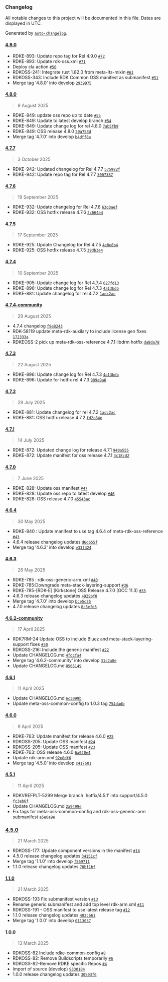 ### Changelog

All notable changes to this project will be documented in this file. Dates are displayed in UTC.

Generated by [`auto-changelog`](https://github.com/CookPete/auto-changelog).

#### [4.9.0](https://github.com/rdkcentral/rdke-oss-manifest/compare/4.8.0...4.9.0)

- RDKE-893: Update repo tag for Rel 4.9.0 [`#72`](https://github.com/rdkcentral/rdke-oss-manifest/pull/72)
- RDKE-893: Update rdk-oss.xml [`#71`](https://github.com/rdkcentral/rdke-oss-manifest/pull/71)
- Deploy cla action [`#50`](https://github.com/rdkcentral/rdke-oss-manifest/pull/50)
- RDKOSS-241: Integrate rust 1.82.0 from meta-lts-mixin [`#61`](https://github.com/rdkcentral/rdke-oss-manifest/pull/61)
- RDKOSS-343: Include RDK Common OSS manifest as submanifest [`#51`](https://github.com/rdkcentral/rdke-oss-manifest/pull/51)
- Merge tag '4.8.0' into develop [`2939975`](https://github.com/rdkcentral/rdke-oss-manifest/commit/2939975ad546e28b365eaa0ef661a01cd11d113e)

#### [4.8.0](https://github.com/rdkcentral/rdke-oss-manifest/compare/4.7.7...4.8.0)

> 9 August 2025

- RDKE-849: update oss repo up to date [`#55`](https://github.com/rdkcentral/rdke-oss-manifest/pull/55)
- RDKE-849: Update to latest develop branch [`#54`](https://github.com/rdkcentral/rdke-oss-manifest/pull/54)
- RDKE-849: Update change log for rel 4.8.0 [`7ab5fb9`](https://github.com/rdkcentral/rdke-oss-manifest/commit/7ab5fb99f70bb9d268a1df82e0a659ad8fe6ce7a)
- RDKE-849: OSS release 4.8.0 [`50a758d`](https://github.com/rdkcentral/rdke-oss-manifest/commit/50a758d8ab7dcf6490e3e1f56b5f82465ddf8406)
- Merge tag '4.7.0' into develop [`b4dff8a`](https://github.com/rdkcentral/rdke-oss-manifest/commit/b4dff8a15e9370640358e4b5289f87c37d675d97)

#### [4.7.7](https://github.com/rdkcentral/rdke-oss-manifest/compare/4.7.6...4.7.7)

> 3 October 2025

- RDKE-942: Updated changelog for Rel 4.7.7 [`575982f`](https://github.com/rdkcentral/rdke-oss-manifest/commit/575982f5251e7935ace970e929d111770a0d96e9)
- RDKE-942: Update repo tag for Rel 4.7.7 [`3007387`](https://github.com/rdkcentral/rdke-oss-manifest/commit/3007387ecc99812194d0bc5bb5764cfcde033a13)

#### [4.7.6](https://github.com/rdkcentral/rdke-oss-manifest/compare/4.7.5...4.7.6)

> 19 September 2025

- RDKE-932: Update changelog for Rel 4.7.6 [`63c0aef`](https://github.com/rdkcentral/rdke-oss-manifest/commit/63c0aefcf37ab4ba0584a6abf6245cc700eaafc9)
- RDKE-932: OSS hotfix release 4.7.6 [`2c664e4`](https://github.com/rdkcentral/rdke-oss-manifest/commit/2c664e4ab53e201dca7bff3441aa6b54f54e4e20)

#### [4.7.5](https://github.com/rdkcentral/rdke-oss-manifest/compare/4.7.4...4.7.5)

> 17 September 2025

- RDKE-925: Update Changelog for Rel 4.7.5 [`4e8e8b4`](https://github.com/rdkcentral/rdke-oss-manifest/commit/4e8e8b48f9a6b1b43fc6a616ad6dc8a1e1df0535)
- RDKE-925: OSS hotfix release 4.7.5 [`39db3e4`](https://github.com/rdkcentral/rdke-oss-manifest/commit/39db3e4d6333492711aa335a392c67aedd183907)

#### [4.7.4](https://github.com/rdkcentral/rdke-oss-manifest/compare/4.7.4-community...4.7.4)

> 10 September 2025

- RDKE-905: Update change log for Rel 4.7.4 [`627fd13`](https://github.com/rdkcentral/rdke-oss-manifest/commit/627fd137ecf454f2553e8c054837b97b24fd312b)
- RDKE-896: Update change log for Rel 4.7.3 [`4a13bdb`](https://github.com/rdkcentral/rdke-oss-manifest/commit/4a13bdb48360c53034437e17b279af3ee3500bbc)
- RDKE-881: Update changelog for rel 4.7.2 [`1adc2ac`](https://github.com/rdkcentral/rdke-oss-manifest/commit/1adc2ac06ff2d428bfd7bd42a0f33dc0dc8a3c30)

#### [4.7.4-community](https://github.com/rdkcentral/rdke-oss-manifest/compare/4.7.3...4.7.4-community)

> 29 August 2025

- 4.7.4 changelog [`f9e8243`](https://github.com/rdkcentral/rdke-oss-manifest/commit/f9e8243eb071f4b0fef395551477c116567bc6a9)
- RDK-58119 update meta-rdk-auxilary to include license gen fixes [`172333a`](https://github.com/rdkcentral/rdke-oss-manifest/commit/172333a87f9ee42033ccbe6ffe20af3b8e7cc822)
- RDKEOSS-2 pick up meta-rdk-oss-reference 4.7.1 libdrm hotfix [`da8da78`](https://github.com/rdkcentral/rdke-oss-manifest/commit/da8da787b5a5c4acede86a6246813caf9306c0dc)

#### [4.7.3](https://github.com/rdkcentral/rdke-oss-manifest/compare/4.7.2...4.7.3)

> 22 August 2025

- RDKE-896: Update change log for Rel 4.7.3 [`4a13bdb`](https://github.com/rdkcentral/rdke-oss-manifest/commit/4a13bdb48360c53034437e17b279af3ee3500bbc)
- RDKE-896: Update for hotfix rel 4.7.3 [`989a9a6`](https://github.com/rdkcentral/rdke-oss-manifest/commit/989a9a6a96fb172e7d7d6e4f1f75ef52c28aee73)

#### [4.7.2](https://github.com/rdkcentral/rdke-oss-manifest/compare/4.7.1...4.7.2)

> 29 July 2025

- RDKE-881: Update changelog for rel 4.7.2 [`1adc2ac`](https://github.com/rdkcentral/rdke-oss-manifest/commit/1adc2ac06ff2d428bfd7bd42a0f33dc0dc8a3c30)
- RDKE-881: OSS hotfix release 4.7.2 [`fd2c84e`](https://github.com/rdkcentral/rdke-oss-manifest/commit/fd2c84ea143bbecf31388034e588ad26607c4e3b)

#### [4.7.1](https://github.com/rdkcentral/rdke-oss-manifest/compare/4.7.0...4.7.1)

> 14 July 2025

- RDKE-872: Updated change log for release 4.7.1 [`940a555`](https://github.com/rdkcentral/rdke-oss-manifest/commit/940a55525ebbb49963343ef263e566773c2f7e73)
- RDKE-872: Update manifest for oss release 4.7.1 [`3c18cd2`](https://github.com/rdkcentral/rdke-oss-manifest/commit/3c18cd23b1307ccb7e1693595e5d4ffa70fbaada)

#### [4.7.0](https://github.com/rdkcentral/rdke-oss-manifest/compare/4.6.4...4.7.0)

> 7 June 2025

- RDKE-828: Update oss manifest [`#47`](https://github.com/rdkcentral/rdke-oss-manifest/pull/47)
- RDKE-828: Update oss repo to latest develop [`#46`](https://github.com/rdkcentral/rdke-oss-manifest/pull/46)
- RDKE-828: OSS release 4.7.0 [`45543ac`](https://github.com/rdkcentral/rdke-oss-manifest/commit/45543ac3d482047448247a8f12ba1e08e54cacd0)

#### [4.6.4](https://github.com/rdkcentral/rdke-oss-manifest/compare/4.6.3...4.6.4)

> 30 May 2025

- RDKE-840 : Update manifest to use tag 4.6.4 of meta-rdk-oss-reference [`#43`](https://github.com/rdkcentral/rdke-oss-manifest/pull/43)
- 4.6.4 release changelog updates [`d6db55f`](https://github.com/rdkcentral/rdke-oss-manifest/commit/d6db55fdfd947f83c083dc9f61acb3350b44ff9f)
- Merge tag '4.6.3' into develop [`e337424`](https://github.com/rdkcentral/rdke-oss-manifest/commit/e33742433df50d2284a295722115d1f187896611)

#### [4.6.3](https://github.com/rdkcentral/rdke-oss-manifest/compare/4.6.2-community...4.6.3)

> 26 May 2025

- RDKE-785 :  rdk-oss-generic-arm.xml [`#40`](https://github.com/rdkcentral/rdke-oss-manifest/pull/40)
- RDKE-785:Downgrade meta-stack-layering-support [`#36`](https://github.com/rdkcentral/rdke-oss-manifest/pull/36)
- RDKE-785-[RDK-E] [Kirkstone] OSS Release 4.7.0 (GCC 11.3) [`#35`](https://github.com/rdkcentral/rdke-oss-manifest/pull/35)
- 4.6.3 release changelog updates [`4929bf0`](https://github.com/rdkcentral/rdke-oss-manifest/commit/4929bf0d724d70eb954ebe6579fe8bddee20ef1a)
- Merge tag '4.7.0' into develop [`bce5c26`](https://github.com/rdkcentral/rdke-oss-manifest/commit/bce5c26571d048afd841780b56a25793564ed8e7)
- 4.7.0 release changelog updates [`8c3efe5`](https://github.com/rdkcentral/rdke-oss-manifest/commit/8c3efe51f6205674d5704b75442dc483365a82e9)

#### [4.6.2-community](https://github.com/rdkcentral/rdke-oss-manifest/compare/4.6.1...4.6.2-community)

> 17 April 2025

- RDK7RM-24 Update OSS to include Bluez and meta-stack-layering-support fixes [`#30`](https://github.com/rdkcentral/rdke-oss-manifest/pull/30)
- RDKOSS-216: Include the generic manifest [`#22`](https://github.com/rdkcentral/rdke-oss-manifest/pull/22)
- Update CHANGELOG.md [`4fdcfa4`](https://github.com/rdkcentral/rdke-oss-manifest/commit/4fdcfa4f280c3d04c11f98d82937f7f7a9942e9f)
- Merge tag '4.6.2-community' into develop [`31c2a0e`](https://github.com/rdkcentral/rdke-oss-manifest/commit/31c2a0e1977df0d24e5dd309ea4c841c8cbfe782)
- Update CHANGELOG.md [`0565149`](https://github.com/rdkcentral/rdke-oss-manifest/commit/0565149ea6852bba1a0adcc3a2c8b2feb2dda43e)

#### [4.6.1](https://github.com/rdkcentral/rdke-oss-manifest/compare/4.6.0...4.6.1)

> 11 April 2025

- Update CHANGELOG.md [`6c3099b`](https://github.com/rdkcentral/rdke-oss-manifest/commit/6c3099b5416aa25aab5528604ecde4318422e832)
- Update meta-oss-common-config to 1.0.3 tag [`754dadb`](https://github.com/rdkcentral/rdke-oss-manifest/commit/754dadbce19ac812ea62b55f3e9cd3bde043d6d0)

#### [4.6.0](https://github.com/rdkcentral/rdke-oss-manifest/compare/4.5.1...4.6.0)

> 9 April 2025

- RDKE-763: Update manifest for release 4.6.0 [`#25`](https://github.com/rdkcentral/rdke-oss-manifest/pull/25)
- RDKOSS-205: Update OSS manifest [`#24`](https://github.com/rdkcentral/rdke-oss-manifest/pull/24)
- RDKOSS-205: Update OSS manifest [`#23`](https://github.com/rdkcentral/rdke-oss-manifest/pull/23)
- RDKE-763: OSS release 4.6.0 [`6a020e4`](https://github.com/rdkcentral/rdke-oss-manifest/commit/6a020e4f36b4b6ea63401804ab39b36453c3ac23)
- Update rdk-arm.xml [`92e8df6`](https://github.com/rdkcentral/rdke-oss-manifest/commit/92e8df6875b045eee1ff81d7e1acd468e7a7c697)
- Merge tag '4.5.0' into develop [`c417601`](https://github.com/rdkcentral/rdke-oss-manifest/commit/c41760157eeac115c64845c2be5c9b7db510efe9)

#### [4.5.1](https://github.com/rdkcentral/rdke-oss-manifest/compare/4.5.0...4.5.1)

> 11 April 2025

- RDKVREFPLT-5299 Merge branch 'hotfix/4.5.1' into support/4.5.0 [`fc3eb6f`](https://github.com/rdkcentral/rdke-oss-manifest/commit/fc3eb6f7fe5d05a8fe22210c60db447dcb13c0e3)
- Update CHANGELOG.md [`2a9499e`](https://github.com/rdkcentral/rdke-oss-manifest/commit/2a9499e0cb78a71ced419161279bcfa8ffbdc992)
- Fix tags for meta-oss-common-config and rdk-oss-generic-arm submanifest [`a5e0a9e`](https://github.com/rdkcentral/rdke-oss-manifest/commit/a5e0a9ef75f272880f710b2e55a826a73700b53b)

### [4.5.0](https://github.com/rdkcentral/rdke-oss-manifest/compare/1.1.0...4.5.0)

> 21 March 2025

- RDKOSS-177: Update component versions in the manifest [`#16`](https://github.com/rdkcentral/rdke-oss-manifest/pull/16)
- 4.5.0 release changelog updates [`34151cf`](https://github.com/rdkcentral/rdke-oss-manifest/commit/34151cf2ad2fc45678f328f125ce7be986503002)
- Merge tag '1.1.0' into develop [`f569711`](https://github.com/rdkcentral/rdke-oss-manifest/commit/f5697117be7d34bbc8e563cd5f6ac0b8d2c21c37)
- 1.1.0 release changelog updates [`78bf1bf`](https://github.com/rdkcentral/rdke-oss-manifest/commit/78bf1bf38d855f11149efb3b0225d0f705b72aed)

#### [1.1.0](https://github.com/rdkcentral/rdke-oss-manifest/compare/1.0.0...1.1.0)

> 21 March 2025

- RDKOSS-193 Fix submanifest version [`#13`](https://github.com/rdkcentral/rdke-oss-manifest/pull/13)
- Rename generic submanifest and add top level rdk-arm.xml [`#11`](https://github.com/rdkcentral/rdke-oss-manifest/pull/11)
- RDKOSS-191 - OSS manifest to use latest release tag [`#12`](https://github.com/rdkcentral/rdke-oss-manifest/pull/12)
- 1.1.0 release changelog updates [`402c661`](https://github.com/rdkcentral/rdke-oss-manifest/commit/402c661f3fcffdfa2b7b98bf3cebcac775166542)
- Merge tag '1.0.0' into develop [`0113037`](https://github.com/rdkcentral/rdke-oss-manifest/commit/01130379a23aadf88de548e1844758de6cf8908b)

#### 1.0.0

> 13 March 2025

- RDKOSS-82 Include rdke-common-config [`#8`](https://github.com/rdkcentral/rdke-oss-manifest/pull/8)
- RDKOSS-82: Remove Buildscripts temporarily [`#6`](https://github.com/rdkcentral/rdke-oss-manifest/pull/6)
- RDKOSS-82-Remove RDKE specific Repos [`#4`](https://github.com/rdkcentral/rdke-oss-manifest/pull/4)
- Import of source (develop) [`9330184`](https://github.com/rdkcentral/rdke-oss-manifest/commit/93301840a169ca27fe296b6cd92b76cc13a77e77)
- 1.0.0 release changelog updates [`30503f6`](https://github.com/rdkcentral/rdke-oss-manifest/commit/30503f6670f86a09f9cf55524d22052bd4494cdd)
